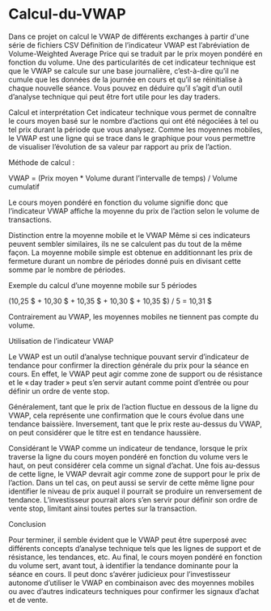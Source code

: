 # Calcul-du-VWAP
Dans ce projet on calcul le VWAP de différents exchanges à partir d'une série de  fichiers CSV
Définition de l’indicateur
VWAP est l’abréviation de Volume-Weighted Average Price qui se traduit par le prix moyen pondéré en fonction du volume. Une des particularités de cet indicateur technique est que le VWAP se calcule sur une base journalière, c’est-à-dire qu’il ne cumule que les données de la journée en cours et qu’il se réinitialise à chaque nouvelle séance. Vous pouvez en déduire qu’il s’agit d’un outil d’analyse technique qui peut être fort utile pour les day traders.

Calcul et interprétation
Cet indicateur technique vous permet de connaître le cours moyen basé sur le nombre d’actions qui ont été négociées à tel ou tel prix durant la période que vous analysez. Comme les moyennes mobiles, le VWAP est une ligne qui se trace dans le graphique pour vous permettre de visualiser l’évolution de sa valeur par rapport au prix de l’action.

Méthode de calcul :

VWAP = (Prix moyen * Volume durant l’intervalle de temps) / Volume cumulatif

Le cours moyen pondéré en fonction du volume signifie donc que l’indicateur VWAP affiche la moyenne du prix de l’action selon le volume de transactions.

Distinction entre la moyenne mobile et le VWAP
Même si ces indicateurs peuvent sembler similaires, ils ne se calculent pas du tout de la même façon. La moyenne mobile simple est obtenue en additionnant les prix de fermeture durant un nombre de périodes donné puis en divisant cette somme par le nombre de périodes.

Exemple du calcul d’une moyenne mobile sur 5 périodes

(10,25 $ + 10,30 $ + 10,35 $ + 10,30 $ + 10,35 $) / 5 = 10,31 $

Contrairement au VWAP, les moyennes mobiles ne tiennent pas compte du volume.

Utilisation de l’indicateur VWAP

Le VWAP est un outil d’analyse technique pouvant servir d’indicateur de tendance pour confirmer la direction générale du prix pour la séance en cours. En effet, le VWAP peut agir comme zone de support ou de résistance et le « day trader » peut s’en servir autant comme point d’entrée ou pour définir un ordre de vente stop.

Généralement, tant que le prix de l’action fluctue en dessous de la ligne du VWAP, cela représente une confirmation que le cours évolue dans une tendance baissière. Inversement, tant que le prix reste au-dessus du VWAP, on peut considérer que le titre est en tendance haussière.








Considérant le VWAP comme un indicateur de tendance, lorsque le prix traverse la ligne du cours moyen pondéré en fonction du volume vers le haut, on peut considérer cela comme un signal d’achat. Une fois au-dessus de cette ligne, le VWAP devrait agir comme zone de support pour le prix de l’action. Dans un tel cas, on peut aussi se servir de cette même ligne pour identifier le niveau de prix auquel il pourrait se produire un renversement de tendance. L’investisseur pourrait alors s’en servir pour définir son ordre de vente stop, limitant ainsi toutes pertes sur la transaction.

Conclusion


Pour terminer, il semble évident que le VWAP peut être superposé avec différents concepts d’analyse technique tels que les lignes de support et de résistance, les tendances, etc. Au final, le cours moyen pondéré en fonction du volume sert, avant tout, à identifier la tendance dominante pour la séance en cours. Il peut donc s’avérer judicieux pour l’investisseur autonome d’utiliser le VWAP en combinaison avec des moyennes mobiles ou avec d’autres indicateurs techniques pour confirmer les signaux d’achat et de vente.


